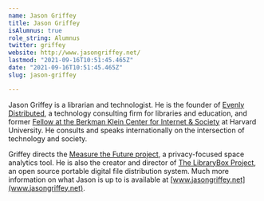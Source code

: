 ```yaml
---
name: Jason Griffey
title: Jason Griffey
isAlumnus: true
role_string: Alumnus
twitter: griffey
website: http://www.jasongriffey.net/
lastmod: "2021-09-16T10:51:45.465Z"
date: "2021-09-16T10:51:45.465Z"
slug: jason-griffey

---
```

Jason Griffey is a librarian and technologist. He is the founder of [Evenly Distributed](http://evenlydistributed.net), a technology consulting firm for libraries and education, and former [Fellow at the Berkman Klein Center for Internet & Society](https://cyber.law.harvard.edu/newsroom/2015_2016_community) at Harvard University.  He consults and speaks internationally on the intersection of technology and society.  

Griffey directs the [Measure the Future project](http://measurethefuture.net/), a privacy-focused space analytics tool. He is also the creator and director of [The LibraryBox Project](http://librarybox.us/), an open source portable digital file distribution system. Much more information on what Jason is up to is available at [www.jasongriffey.net](www.jasongriffey.net).